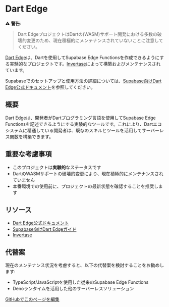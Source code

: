 # Dart Edge

⚠️ **警告**:
> Dart EdgeプロジェクトはDartの(WASM)サポート開発における多数の破壊的変更のため、現在積極的にメンテナンスされていないことに注意してください。

[Dart Edge](https://docs.dartedge.dev/)は、Dartを使用してSupabase Edge Functionsを作成できるようにする実験的なプロジェクトです。[Invertase](https://invertase.io/)によって構築およびメンテナンスされています。

Supabaseでのセットアップと使用方法の詳細については、[Supabase向けDart Edge公式ドキュメント](https://invertase.docs.page/dart_edge/platform/supabase)を参照してください。

## 概要

Dart Edgeは、開発者がDartプログラミング言語を使用してSupabase Edge Functionsを記述できるようにする実験的なツールです。これにより、Dartエコシステムに精通している開発者は、既存のスキルとツールを活用してサーバーレス関数を構築できます。

## 重要な考慮事項

- このプロジェクトは**実験的**なステータスです
- DartのWASMサポートの破壊的変更により、現在積極的にメンテナンスされていません
- 本番環境での使用前に、プロジェクトの最新状態を確認することを推奨します

## リソース

- [Dart Edge公式ドキュメント](https://docs.dartedge.dev/)
- [Supabase向けDart Edgeガイド](https://invertase.docs.page/dart_edge/platform/supabase)
- [Invertase](https://invertase.io/)

## 代替案

現在のメンテナンス状況を考慮すると、以下の代替案を検討することをお勧めします:

- TypeScript/JavaScriptを使用した従来のSupabase Edge Functions
- Denoランタイムを活用した他のサーバーレスソリューション

[GitHubでこのページを編集](https://github.com/supabase/supabase/blob/master/apps/docs/content/guides/functions/dart-edge.mdx)
